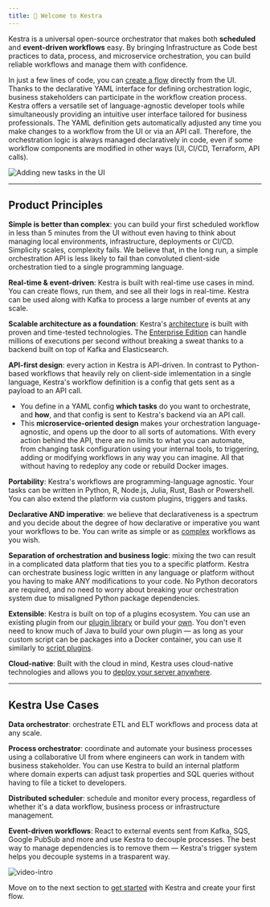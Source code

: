 ```yaml
---
title: 📓 Welcome to Kestra
---
```


Kestra is a universal open-source orchestrator that makes both **scheduled** and **event-driven workflows** easy. By bringing Infrastructure as Code best practices to data, process, and microservice orchestration, you can build reliable workflows and manage them with confidence.

In just a few lines of code, you can [create a flow](./05.developer-guide/01.flow.md) directly from the UI. Thanks to the declarative YAML interface for defining orchestration logic, business stakeholders can participate in the workflow creation process. Kestra offers a versatile set of language-agnostic developer tools while simultaneously providing an intuitive user interface tailored for business professionals. The YAML definition gets automatically adjusted any time you make changes to a workflow from the UI or via an API call. Therefore, the orchestration logic is always managed declaratively in code, even if some workflow components are modified in other ways (UI, CI/CD, Terraform, API calls).

![Adding new tasks in the UI](https://kestra.io/adding-tasks.gif)

---

## Product Principles

**Simple is better than complex**: you can build your first scheduled workflow in less than 5 minutes from the UI without even having to think about managing local environments, infrastructure, deployments or CI/CD. Simplicity scales, complexity fails. We believe that, in the long run, a simple orchestration API is less likely to fail than convoluted client-side orchestration tied to a single programming language.

**Real-time & event-driven**: Kestra is built with real-time use cases in mind. You can create flows, run them, and see all their logs in real-time. Kestra can be used along with Kafka to process a large number of events at any scale.

**Scalable architecture as a foundation**: Kestra's [architecture](./08.architecture.md) is built with proven and time-tested technologies. The [Enterprise Edition](/enterprise) can handle millions of executions per second without breaking a sweat thanks to a backend built on top of Kafka and Elasticsearch.

**API-first design**: every action in Kestra is API-driven. In contrast to Python-based workflows that heavily rely on client-side imlementation in a single language, Kestra's workflow definition is a config that gets sent as a payload to an API call.
- You define in a YAML config **which tasks** do you want to orchestrate, and **how**, and that config is sent to Kestra's backend via an API call.
- This **microservice-oriented design** makes your orchestration language-agnostic, and opens up the door to all sorts of automations. With every action behind the API, there are no limits to what you can automate, from changing task configuration using your internal tools, to triggering, adding or modifying workflows in any way you can imagine. All that without having to redeploy any code or rebuild Docker images.

**Portability**: Kestra's workflows are programming-language agnostic. Your tasks can be written in Python, R, Node.js, Julia, Rust, Bash or Powershell. You can also extend the platform via custom plugins, triggers and tasks.

**Declarative AND imperative**: we believe that declarativeness is a spectrum and you decide about the degree of how declarative or imperative you want your workflows to be. You can write as simple or as [complex](./05.developer-guide/02.tasks.md#flowable-tasks) workflows as you wish.

**Separation of orchestration and business logic**: mixing the two can result in a complicated data platform that ties you to a specific platform. Kestra can orchestrate business logic written in any language or platform without you having to make ANY modifications to your code. No Python decorators are required, and no need to worry about breaking your orchestration system due to misaligned Python package dependencies.

**Extensible**: Kestra is built on top of a plugins ecosystem. You can use an existing plugin from our [plugin library](../plugins/index.md) or build your [own](./10.plugin-developer-guide/index.md). You don't even need to know much of Java to build your own plugin — as long as your custom script can be packages into a Docker container, you can use it similarly to [script plugins](https://github.com/kestra-io/plugin-scripts).

**Cloud-native**: Built with the cloud in mind, Kestra uses cloud-native technologies and allows you to [deploy your server anywhere](./09.administrator-guide/02.deployment/index.md).


---

## Kestra Use Cases

**Data orchestrator**: orchestrate ETL and ELT workflows and process data at any scale.

**Process orchestrator**: coordinate and automate your business processes using a collaborative UI from where engineers can work in tandem with business stakeholder. You can use Kestra to build an internal platform where domain experts can adjust task properties and SQL queries without having to file a ticket to developers.

**Distributed scheduler**: schedule and monitor every process, regardless of whether it's a data workflow, business process or infrastructure management.

**Event-driven workflows**: React to external events sent from Kafka, SQS, Google PubSub and more and use Kestra to decouple processes. The best way to manage dependencies is to remove them — Kestra's trigger system helps you decouple systems in a trasparent way.

![video-intro](https://kestra.io/video.gif)


Move on to the next section to [get started](./01.getting-started.md) with Kestra and create your first flow.
